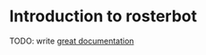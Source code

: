 # Introduction to rosterbot

TODO: write [great documentation](http://jacobian.org/writing/what-to-write/)
